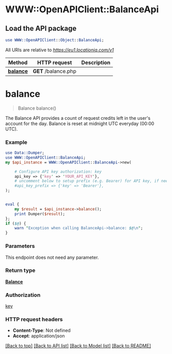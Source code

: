 # WWW::OpenAPIClient::BalanceApi

## Load the API package
```perl
use WWW::OpenAPIClient::Object::BalanceApi;
```

All URIs are relative to *https://eu1.locationiq.com/v1*

Method | HTTP request | Description
------------- | ------------- | -------------
[**balance**](BalanceApi.md#balance) | **GET** /balance.php | 


# **balance**
> Balance balance()



The Balance API provides a count of request credits left in the user's account for the day. Balance is reset at midnight UTC everyday (00:00 UTC).

### Example 
```perl
use Data::Dumper;
use WWW::OpenAPIClient::BalanceApi;
my $api_instance = WWW::OpenAPIClient::BalanceApi->new(

    # Configure API key authorization: key
    api_key => {'key' => 'YOUR_API_KEY'},
    # uncomment below to setup prefix (e.g. Bearer) for API key, if needed
    #api_key_prefix => {'key' => 'Bearer'},
);


eval { 
    my $result = $api_instance->balance();
    print Dumper($result);
};
if ($@) {
    warn "Exception when calling BalanceApi->balance: $@\n";
}
```

### Parameters
This endpoint does not need any parameter.

### Return type

[**Balance**](Balance.md)

### Authorization

[key](../README.md#key)

### HTTP request headers

 - **Content-Type**: Not defined
 - **Accept**: application/json

[[Back to top]](#) [[Back to API list]](../README.md#documentation-for-api-endpoints) [[Back to Model list]](../README.md#documentation-for-models) [[Back to README]](../README.md)

